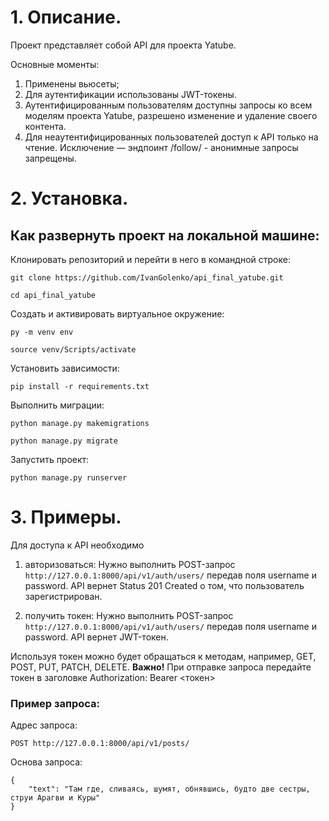 # 1. Описание.

Проект представляет собой API для проекта Yatube.

Основные моменты:
1. Применены вьюсеты;
2. Для аутентификации использованы JWT-токены.
3. Аутентифицированным пользователям доступны запросы ко всем моделям проекта Yatube,
разрешено изменение и удаление своего контента.
4. Для неаутентифицированных пользователей доступ к API только на чтение.
Исключение — эндпоинт /follow/ - анонимные запросы запрещены.

# 2. Установка. 

## Как развернуть проект на локальной машине:

Клонировать репозиторий и перейти в него в командной строке:
```
git clone https://github.com/IvanGolenko/api_final_yatube.git
```
```
cd api_final_yatube
```

Создать и активировать виртуальное окружение:
```
py -m venv env
```
```
source venv/Scripts/activate
```

Установить зависимости:
```
pip install -r requirements.txt
```

Выполнить миграции:
```
python manage.py makemigrations
```
```
python manage.py migrate
```

Запустить проект:
```
python manage.py runserver
```

# 3. Примеры.

Для доступа к API необходимо

1. авторизоваться:
Нужно выполнить POST-запрос ```http://127.0.0.1:8000/api/v1/auth/users/``` передав поля username и password.
API вернет Status 201 Created о том, что пользователь зарегистрирован.

2. получить токен:
Нужно выполнить POST-запрос ```http://127.0.0.1:8000/api/v1/auth/users/``` передав поля username и password.
API вернет JWT-токен.

Используя токен можно будет обращаться к методам, например, GET, POST, PUT, PATCH, DELETE.
**Важно!** При отправке запроса передайте токен в заголовке Authorization: Bearer <токен>

### Пример запроса:

Адрес запроса:
```
POST http://127.0.0.1:8000/api/v1/posts/
```

Основа запроса:
```
{
    "text": "Там где, сливаясь, шумят, обнявшись, будто две сестры, струи Арагви и Куры"
}
```